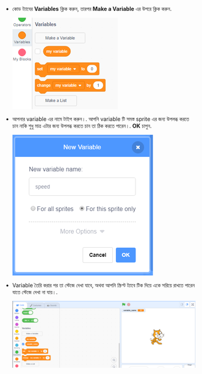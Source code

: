 + কোড ট্যাবের **Variables** ক্লিক করুন, তারপর **Make a Variable** এর উপরে ক্লিক করুন.
    
    ![Variable blocks](images/data-blocks.png)

+ আপনার variable এর নামে টাইপ করুন।. আপনি variable টি সমস্ত sprite এর জন্য উপলব্ধ করতে চান নাকি শুধু মাত্র এটার জন্য উপলব্ধ করতে চান তা ঠিক করতে পারেন।. **OK** চাপুন.
    
    ![Create variable](images/create-variable.png)

+ Variable তৈরি করার পর তা স্টেজে দেখা যাবে, অথবা আপনি স্ক্রিপ্ট ট্যাবে টিক দিয়ে একে সরিয়ে রাখতে পারেন যাতে স্টেজে দেখা না যায়।.
    
    ![Variable on the stage](images/variable-show.png)